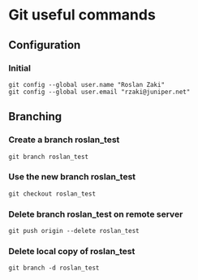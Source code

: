 # Git useful commands


## Configuration

### Initial

  ```
  git config --global user.name "Roslan Zaki"
  git config --global user.email "rzaki@juniper.net" 

  ```


## Branching 

### Create a branch __roslan_test__

   ```
   git branch roslan_test

   ```

### Use the new branch __roslan_test__

   ```
   git checkout roslan_test

   ```

### Delete branch __roslan_test__ on remote server

  ```
  git push origin --delete roslan_test

  ```

### Delete local copy of __roslan_test__

  ```
  git branch -d roslan_test
  
  ```
